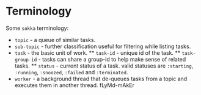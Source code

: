 # Terminology

Some `sokka` terminology:

* `topic` - a queue of similar tasks.
* `sub-topic` - further classification useful for filtering while listing tasks.
* `task` - the basic unit of work.
** `task-id` - unique id of the task.
** `task-group-id` - tasks can share a group-id to help make sense of related tasks.
** `status` - current status of a task. valid statuses are `:starting`, `:running`, `:snoozed`, `:failed` and `:terminated`.
* `worker` - a background thread that de-queues tasks from a topic and
  executes them in another thread.
fLyMd-mAkEr